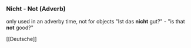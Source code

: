### Nicht - Not   (Adverb)

only used in an adverby time, not for objects
"Ist das **nicht** gut?" - "is that **not** good?"



[[Deutsche]]
